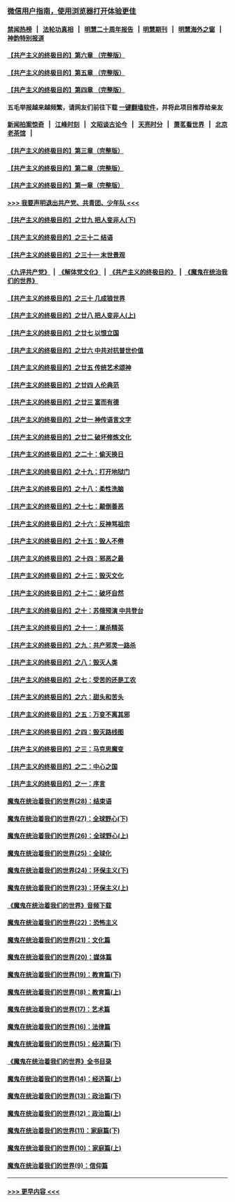 ### [微信用户指南，使用浏览器打开体验更佳](https://github.com/gfw-breaker/banned-news1/blob/master/indexes/wechat-guide.md?t=0)
#### [禁闻热榜](热点新闻.md?t=0)  &nbsp;&nbsp;|&nbsp;&nbsp; [法轮功真相](https://github.com/gfw-breaker/truth/blob/master/README.md?t=0) &nbsp;&nbsp;|&nbsp;&nbsp; [明慧二十周年报告](https://github.com/gfw-breaker/mh-reports/blob/master/README.md?t=0) &nbsp;&nbsp;|&nbsp;&nbsp;[明慧期刊](https://github.com/gfw-breaker/mh-qikan) &nbsp;&nbsp;|&nbsp;&nbsp; [明慧海外之窗](https://github.com/gfw-breaker/mh-news/blob/master/README.md?t=0) &nbsp;&nbsp;|&nbsp;&nbsp; [神韵特别报道](https://github.com/gfw-breaker/mh-news/blob/master/shenyun.md?t=0)
#### [【共产主义的终极目的】第六章 （完整版）](../pages/nsc422/n11428913.md?t=02080944) 
#### [【共产主义的终极目的】第五章 （完整版）](../pages/nsc422/n11428912.md?t=02080944) 
#### [【共产主义的终极目的】第四章 （完整版）](../pages/nsc422/n11428907.md?t=02080944) 
#### 五毛举报越来越频繁，请网友们前往下载 [一键翻墙软件](https://github.com/gfw-breaker/ssr-accounts)，并将此项目推荐给亲友
#### [新闻拍案惊奇](https://github.com/gfw-breaker/banned-news1/blob/master/pages/link4.md) &nbsp;&nbsp;|&nbsp;&nbsp; [江峰时刻](https://github.com/gfw-breaker/banned-news1/blob/master/pages/link4.md) &nbsp;&nbsp;|&nbsp;&nbsp; [文昭谈古论今](https://github.com/gfw-breaker/banned-news1/blob/master/pages/link4.md) &nbsp;&nbsp;|&nbsp;&nbsp; [天亮时分](https://github.com/gfw-breaker/banned-news1/blob/master/pages/link4.md) &nbsp;&nbsp;|&nbsp;&nbsp; [萧茗看世界](https://github.com/gfw-breaker/banned-news1/blob/master/pages/link4.md) &nbsp;&nbsp;|&nbsp;&nbsp; [北京老茶馆](https://github.com/gfw-breaker/banned-news1/blob/master/pages/link4.md) &nbsp;&nbsp;|&nbsp;&nbsp; 
#### [【共产主义的终极目的】第三章（完整版）](../pages/nsc422/n11428848.md?t=02080944) 
#### [【共产主义的终极目的】第二章（完整版）](../pages/nsc422/n11428831.md?t=02080944) 
#### [【共产主义的终极目的】第一章（完整版）](../pages/nsc422/n11417651.md?t=02080944) 
#### [>>> 我要声明退出共产党、共青团、少年队 <<<](https://github.com/begood0513/goodnews/blob/master/quit/letter.md) 
#### [【共产主义的终极目的】之廿九 把人变非人(下)](../pages/nsc422/n11344140.md?t=02080944) 
#### [【共产主义的终极目的】之三十二 结语](../pages/nsc422/n11360535.md?t=02080944) 
#### [【共产主义的终极目的】之三十一 末世景观](../pages/nsc422/n11351129.md?t=02080944) 
#### [《九评共产党》](https://github.com/begood0513/9ping.md/blob/master/README.md) &nbsp;|&nbsp; [《解体党文化》](../../../../jtdwh.md/blob/master/README.md)  &nbsp;|&nbsp; [《共产主义的终极目的》](../../../../gczydzjmd.md/blob/master/README.md) &nbsp;|&nbsp; [《魔鬼在统治我们的世界》](../../../../mgztzwmdsj.md/blob/master/README.md) 
#### [【共产主义的终极目的】之三十 几成狼世界](../pages/nsc422/n11348280.md?t=02080944) 
#### [【共产主义的终极目的】之廿八 把人变非人(上)](../pages/nsc422/n11340492.md?t=02080944) 
#### [【共产主义的终极目的】之廿七 以恨立国](../pages/nsc422/n11336944.md?t=02080944) 
#### [【共产主义的终极目的】之廿六 中共对抗普世价值](../pages/nsc422/n11324785.md?t=02080944) 
#### [【共产主义的终极目的】之廿五 传统艺术颂神](../pages/nsc422/n11296396.md?t=02080944) 
#### [【共产主义的终极目的】之廿四 人伦典范](../pages/nsc422/n11296397.md?t=02080944) 
#### [【共产主义的终极目的】之廿三 富而有德](../pages/nsc422/n11283598.md?t=02080944) 
#### [【共产主义的终极目的】之廿一 神传语言文字](../pages/nsc422/n11263265.md?t=02080944) 
#### [【共产主义的终极目的】之廿二 破坏修炼文化](../pages/nsc422/n11245728.md?t=02080944) 
#### [【共产主义的终极目的】之二十：偷天换日](../pages/nsc422/n11238846.md?t=02080944) 
#### [【共产主义的终极目的】之十九：打开地狱门](../pages/nsc422/n11206376.md?t=02080944) 
#### [【共产主义的终极目的】之十八：柔性洗脑](../pages/nsc422/n11199994.md?t=02080944) 
#### [【共产主义的终极目的】之十七：颠倒善恶](../pages/nsc422/n11179782.md?t=02080944) 
#### [【共产主义的终极目的】之十六：反神骂祖宗](../pages/nsc422/n11166798.md?t=02080944) 
#### [【共产主义的终极目的】之十五：毁人不倦](../pages/nsc422/n11166792.md?t=02080944) 
#### [【共产主义的终极目的】之十四：邪恶之最](../pages/nsc422/n11150249.md?t=02080944) 
#### [【共产主义的终极目的】之十三：毁灭文化](../pages/nsc422/n11135227.md?t=02080944) 
#### [【共产主义的终极目的】之十二：破坏自然](../pages/nsc422/n11135214.md?t=02080944) 
#### [【共产主义的终极目的】之十：苏俄预演 中共登台](../pages/nsc422/n11118424.md?t=02080944) 
#### [【共产主义的终极目的】之十一：屠杀精英](../pages/nsc422/n11118442.md?t=02080944) 
#### [【共产主义的终极目的】之九：共产邪灵一路杀](../pages/nsc422/n11114139.md?t=02080944) 
#### [【共产主义的终极目的】之八：毁灭人类](../pages/nsc422/n11108503.md?t=02080944) 
#### [【共产主义的终极目的】之七：受苦的还是工农](../pages/nsc422/n11101809.md?t=02080944) 
#### [【共产主义的终极目的】之六：甜头和苦头](../pages/nsc422/n11096971.md?t=02080944) 
#### [【共产主义的终极目的】之五：万变不离其邪](../pages/nsc422/n11091285.md?t=02080944) 
#### [【共产主义的终极目的】之四：毁灭路线图](../pages/nsc422/n11086284.md?t=02080944) 
#### [【共产主义的终极目的】之三：马克思魔变](../pages/nsc422/n11061941.md?t=02080944) 
#### [【共产主义的终极目的】之二：中心之国](../pages/nsc422/n11047728.md?t=02080944) 
#### [【共产主义的终极目的】之一：序言](../pages/nsc422/n11086077.md?t=02080944) 
#### [魔鬼在统治着我们的世界(28)：结束语](../pages/nsc422/n10936246.md?t=02080944) 
#### [魔鬼在统治着我们的世界(27)：全球野心(下)](../pages/nsc422/n10928319.md?t=02080944) 
#### [魔鬼在统治着我们的世界(26)：全球野心(上)](../pages/nsc422/n10900318.md?t=02080944) 
#### [魔鬼在统治着我们的世界(25)：全球化](../pages/nsc422/n10788205.md?t=02080944) 
#### [魔鬼在统治着我们的世界(24)：环保主义(下)](../pages/nsc422/n10695307.md?t=02080944) 
#### [魔鬼在统治着我们的世界(23)：环保主义(上)](../pages/nsc422/n10688613.md?t=02080944) 
#### [《魔鬼在统治着我们的世界》音频下载](../pages/nsc422/n10635553.md?t=02080944) 
#### [魔鬼在统治着我们的世界(22)：恐怖主义](../pages/nsc422/n10614727.md?t=02080944) 
#### [魔鬼在统治着我们的世界(21)：文化篇](../pages/nsc422/n10597706.md?t=02080944) 
#### [魔鬼在统治着我们的世界(20)：媒体篇](../pages/nsc422/n10586579.md?t=02080944) 
#### [魔鬼在统治着我们的世界(19)：教育篇(下)](../pages/nsc422/n10564808.md?t=02080944) 
#### [魔鬼在统治着我们的世界(18)：教育篇(上)](../pages/nsc422/n10526970.md?t=02080944) 
#### [魔鬼在统治着我们的世界(17)：艺术篇](../pages/nsc422/n10499093.md?t=02080944) 
#### [魔鬼在统治着我们的世界(16)：法律篇](../pages/nsc422/n10485969.md?t=02080944) 
#### [魔鬼在统治着我们的世界(15)：经济篇(下)](../pages/nsc422/n10469975.md?t=02080944) 
#### [《魔鬼在统治着我们的世界》全书目录](../pages/nsc422/n10464261.md?t=02080944) 
#### [魔鬼在统治着我们的世界(14)：经济篇(上)](../pages/nsc422/n10457370.md?t=02080944) 
#### [魔鬼在统治着我们的世界(13)：政治篇(下)](../pages/nsc422/n10448270.md?t=02080944) 
#### [魔鬼在统治着我们的世界(12)：政治篇(上)](../pages/nsc422/n10444576.md?t=02080944) 
#### [魔鬼在统治着我们的世界(11)：家庭篇(下)](../pages/nsc422/n10440961.md?t=02080944) 
#### [魔鬼在统治着我们的世界(10)：家庭篇(上)](../pages/nsc422/n10435448.md?t=02080944) 
#### [魔鬼在统治着我们的世界(9)：信仰篇](../pages/nsc422/n10432159.md?t=02080944) 

----
#### [ >>> 更早内容 <<< ](../indexes/nsc422-earlier.md)
